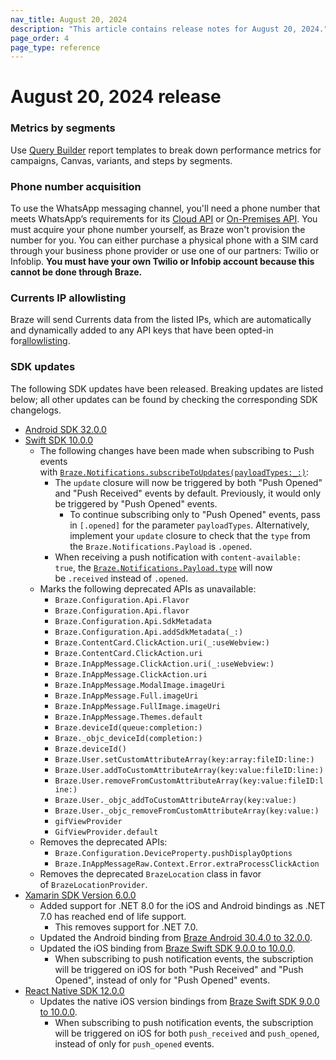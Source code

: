 ```yaml
---
nav_title: August 20, 2024
description: "This article contains release notes for August 20, 2024."
page_order: 4
page_type: reference
---
```

 
# August 20, 2024 release



### Metrics by segments

Use [Query Builder]({{site.baseurl}}/user_guide/data_and_analytics/query_builder/) report templates to break down performance metrics for campaigns, Canvas, variants, and steps by segments.

### Phone number acquisition

To use the WhatsApp messaging channel, you'll need a phone number that meets WhatsApp’s requirements for its [Cloud API](https://developers.facebook.com/docs/whatsapp/cloud-api/phone-numbers) or [On-Premises API](https://developers.facebook.com/docs/whatsapp/on-premises/phone-numbers). You must acquire your phone number yourself, as Braze won't provision the number for you. You can either purchase a physical phone with a SIM card through your business phone provider or use one of our partners: Twilio or Infoblip. **You must have your own Twilio or Infobip account because this cannot be done through Braze.**

### Currents IP allowlisting

Braze will send Currents data from the listed IPs, which are automatically and dynamically added to any API keys that have been opted-in for[allowlisting]({{site.baseurl}}/user_guide/data_and_analytics/braze_currents/setting_up_currents).

### SDK updates

The following SDK updates have been released. Breaking updates are listed below; all other updates can be found by checking the corresponding SDK changelogs.

- [Android SDK 32.0.0](https://github.com/braze-inc/braze-android-sdk/blob/master/CHANGELOG.md)
- [Swift SDK 10.0.0](https://github.com/braze-inc/braze-swift-sdk/blob/main/CHANGELOG.md)
    - The following changes have been made when subscribing to Push events with [`Braze.Notifications.subscribeToUpdates(payloadTypes:_:)`](https://braze-inc.github.io/braze-swift-sdk/documentation/brazekit/braze/notifications-swift.class/subscribetoupdates(payloadtypes:_:)):
        - The `update` closure will now be triggered by both "Push Opened" and "Push Received" events by default. Previously, it would only be triggered by "Push Opened" events.
            - To continue subscribing only to "Push Opened" events, pass in `[.opened]` for the parameter `payloadTypes`. Alternatively, implement your `update` closure to check that the `type` from the `Braze.Notifications.Payload` is `.opened`.
        - When receiving a push notification with `content-available: true`, the [`Braze.Notifications.Payload.type`](https://braze-inc.github.io/braze-swift-sdk/documentation/brazekit/braze/notifications-swift.class/payload/type) will now be `.received` instead of `.opened`.
    - Marks the following deprecated APIs as unavailable:
        - `Braze.Configuration.Api.Flavor`
        - `Braze.Configuration.Api.flavor`
        - `Braze.Configuration.Api.SdkMetadata`
        - `Braze.Configuration.Api.addSdkMetadata(_:)`
        - `Braze.ContentCard.ClickAction.uri(_:useWebview:)`
        - `Braze.ContentCard.ClickAction.uri`
        - `Braze.InAppMessage.ClickAction.uri(_:useWebview:)`
        - `Braze.InAppMessage.ClickAction.uri`
        - `Braze.InAppMessage.ModalImage.imageUri`
        - `Braze.InAppMessage.Full.imageUri`
        - `Braze.InAppMessage.FullImage.imageUri`
        - `Braze.InAppMessage.Themes.default`
        - `Braze.deviceId(queue:completion:)`
        - `Braze._objc_deviceId(completion:)`
        - `Braze.deviceId()`
        - `Braze.User.setCustomAttributeArray(key:array:fileID:line:)`
        - `Braze.User.addToCustomAttributeArray(key:value:fileID:line:)`
        - `Braze.User.removeFromCustomAttributeArray(key:value:fileID:line:)`
        - `Braze.User._objc_addToCustomAttributeArray(key:value:)`
        - `Braze.User._objc_removeFromCustomAttributeArray(key:value:)`
        - `gifViewProvider`
        - `GifViewProvider.default`
    - Removes the deprecated APIs:
        - `Braze.Configuration.DeviceProperty.pushDisplayOptions`
        - `Braze.InAppMessageRaw.Context.Error.extraProcessClickAction`
    - Removes the deprecated `BrazeLocation` class in favor of `BrazeLocationProvider`.
- [Xamarin SDK Version 6.0.0](https://github.com/braze-inc/braze-xamarin-sdk/blob/master/CHANGELOG.md)
    - Added support for .NET 8.0 for the iOS and Android bindings as .NET 7.0 has reached end of life support.
        - This removes support for .NET 7.0.
    - Updated the Android binding from [Braze Android 30.4.0 to 32.0.0](https://github.com/braze-inc/braze-android-sdk/compare/v30.4.0...v32.0.0#diff-06572a96a58dc510037d5efa622f9bec8519bc1beab13c9f251e97e657a9d4ed).
    - Updated the iOS binding from [Braze Swift SDK 9.0.0 to 10.0.0](https://github.com/braze-inc/braze-swift-sdk/compare/9.0.0...10.0.0#diff-06572a96a58dc510037d5efa622f9bec8519bc1beab13c9f251e97e657a9d4ed).
        - When subscribing to push notification events, the subscription will be triggered on iOS for both "Push Received" and "Push Opened", instead of only for "Push Opened" events.
- [React Native SDK 12.0.0](https://github.com/braze-inc/braze-react-native-sdk/blob/12.0.0/CHANGELOG.md)
    - Updates the native iOS version bindings from [Braze Swift SDK 9.0.0 to 10.0.0](https://github.com/braze-inc/braze-swift-sdk/compare/9.0.0...10.0.0#diff-06572a96a58dc510037d5efa622f9bec8519bc1beab13c9f251e97e657a9d4ed).
        - When subscribing to push notification events, the subscription will be triggered on iOS for both `push_received` and `push_opened`, instead of only for `push_opened` events.
